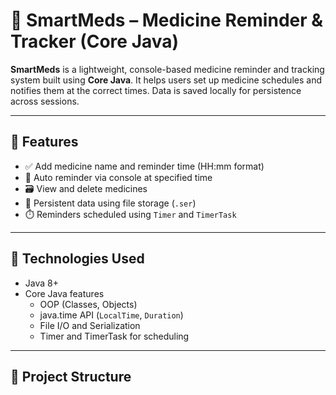 # 💊 SmartMeds – Medicine Reminder & Tracker (Core Java)

**SmartMeds** is a lightweight, console-based medicine reminder and tracking system built using **Core Java**. It helps users set up medicine schedules and notifies them at the correct times. Data is saved locally for persistence across sessions.

---

## 🚀 Features

- ✅ Add medicine name and reminder time (HH:mm format)
- 🔔 Auto reminder via console at specified time
- 🗃️ View and delete medicines
- 💾 Persistent data using file storage (`.ser`)
- ⏱️ Reminders scheduled using `Timer` and `TimerTask`

---

## 🧠 Technologies Used

- Java 8+
- Core Java features
  - OOP (Classes, Objects)
  - java.time API (`LocalTime`, `Duration`)
  - File I/O and Serialization
  - Timer and TimerTask for scheduling

---

## 📂 Project Structure

